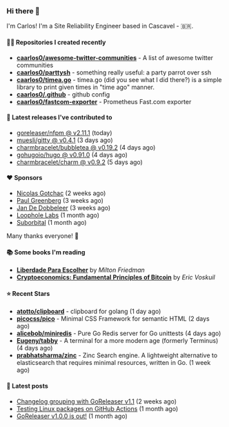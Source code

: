 ### Hi there 👋

I'm Carlos! I'm a Site Reliability Engineer based in Cascavel - 🇧🇷.

#### 👨‍💻 Repositories I created recently
- **[caarlos0/awesome-twitter-communities](https://github.com/caarlos0/awesome-twitter-communities)** - A list of awesome twitter communities
- **[caarlos0/parttysh](https://github.com/caarlos0/parttysh)** - something really useful: a party parrot over ssh
- **[caarlos0/timea.go](https://github.com/caarlos0/timea.go)** - timea.go (did you see what I did there?) is a simple library to print given times in &#34;time ago&#34; manner.
- **[caarlos0/.github](https://github.com/caarlos0/.github)** - github config
- **[caarlos0/fastcom-exporter](https://github.com/caarlos0/fastcom-exporter)** - Prometheus Fast.com exporter

#### 🚀 Latest releases I've contributed to


- [goreleaser/nfpm @ v2.11.1](https://github.com/goreleaser/nfpm/releases/tag/v2.11.1) (today)
- [muesli/gitty @ v0.4.1](https://github.com/muesli/gitty/releases/tag/v0.4.1) (3 days ago)
- [charmbracelet/bubbletea @ v0.19.2](https://github.com/charmbracelet/bubbletea/releases/tag/v0.19.2) (4 days ago)
- [gohugoio/hugo @ v0.91.0](https://github.com/gohugoio/hugo/releases/tag/v0.91.0) (4 days ago)
- [charmbracelet/charm @ v0.9.2](https://github.com/charmbracelet/charm/releases/tag/v0.9.2) (5 days ago)

#### ❤️ Sponsors
- [Nicolas Gotchac](https://github.com/ngotchac) (2 weeks ago)
- [Paul Greenberg](https://github.com/greenpau) (3 weeks ago)
- [Jan De Dobbeleer](https://github.com/JanDeDobbeleer) (3 weeks ago)
- [Loophole Labs](https://github.com/loopholelabs) (1 month ago)
- [Suborbital](https://github.com/suborbital) (1 month ago)

Many thanks everyone! 🙏

#### 📚 Some books I'm reading
- **[Liberdade Para Escolher](https://www.goodreads.com/book/show/17238591-liberdade-para-escolher)** by _Milton Friedman_
- **[Cryptoeconomics: Fundamental Principles of Bitcoin](https://www.goodreads.com/book/show/56919322-cryptoeconomics)** by _Eric Voskuil_

#### ⭐ Recent Stars


- **[atotto/clipboard](https://github.com/atotto/clipboard)** - clipboard for golang (1 day ago)
- **[picocss/pico](https://github.com/picocss/pico)** - Minimal CSS Framework for semantic HTML (2 days ago)
- **[alicebob/miniredis](https://github.com/alicebob/miniredis)** - Pure Go Redis server for Go unittests (4 days ago)
- **[Eugeny/tabby](https://github.com/Eugeny/tabby)** - A terminal for a more modern age (formerly Terminus) (4 days ago)
- **[prabhatsharma/zinc](https://github.com/prabhatsharma/zinc)** - Zinc Search engine. A lightweight alternative to elasticsearch that requires minimal resources, written in Go. (1 week ago)

#### 📄 Latest posts
- [Changelog grouping with GoReleaser v1.1](https://carlosbecker.com/posts/goreleaser-changelog-groups/) (2 weeks ago)
- [Testing Linux packages on GitHub Actions](https://carlosbecker.com/posts/linux-pkgs-github-actions/) (1 month ago)
- [GoReleaser v1.0.0 is out!](https://carlosbecker.com/posts/goreleaser-v1/) (1 month ago)
